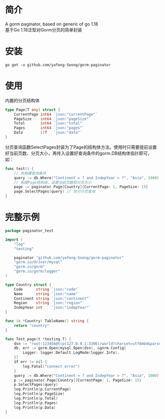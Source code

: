 # 简介
A gorm paginator, based on generic of go 1.18</br>
基于Go 1.18泛型对Gorm分页的简单封装
# 安装
```go get -u github.com/yafeng-Soong/gorm-paginator```
# 使用
内置的分页结构体
```go
type Page[T any] struct {
	CurrentPage int64 `json:"currentPage"`
	PageSize    int64 `json:"pageSize"`
	Total       int64 `json:"total"`
	Pages       int64 `json:"pages"`
	Data        []T   `json:"data"`
}
```
分页查询函数SelectPages封装为了Page的结构体方法。使用时只需要提前设置好当前页数、分页大小，再传入设置好查询条件的gorm.DB结构体指针即可，如：
```go
func test() {
    // 先构建查询条件
	query := db.Where("Continent = ? and IndepYear > ?", "Asia", 1900)
    // 构建Page结构体，设置当前页数和分页大小
	page := paginator.Page[Country]{CurrentPage: 1, PageSize: 15}
	page.SelectPages(query) // 执行分页查询
}
```
# 完整示例
```go
package paginator_test

import (
	"log"
	"testing"

	paginator "github.com/yafeng-Soong/gorm-paginator"
	"gorm.io/driver/mysql"
	"gorm.io/gorm"
	"gorm.io/gorm/logger"
)

type Country struct {
	Code      string `json:"code"`
	Name      string `json:"name"`
	Continent string `json:"continent"`
	Region    string `json:"region"`
	IndepYear int    `json:"indepYear"`
}

func (c *Country) TableName() string {
	return "country"
}

func Test_page(t *testing.T) {
	dsn := "root:123456@tcp(127.0.0.1:3306)/world?charset=utf8mb4&parseTime=True&loc=Local"
	db, err := gorm.Open(mysql.Open(dsn), &gorm.Config{
		Logger: logger.Default.LogMode(logger.Info),
	})
	if err != nil {
		log.Fatal("connect error")
	}
	query := db.Where("Continent = ? and IndepYear > ?", "Asia", 1900)
	p := paginator.Page[Country]{CurrentPage: 1, PageSize: 15}
	p.SelectPages(query)
	log.Println(p.CurrentPage)
	log.Println(p.PageSize)
	log.Println(p.Total)
	log.Println(p.Pages)
	log.Println(p.Data)
}
```

